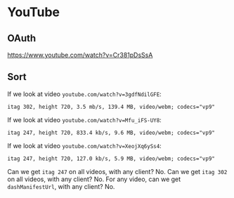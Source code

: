 # YouTube

## OAuth

https://www.youtube.com/watch?v=Cr381pDsSsA

## Sort

If we look at video `youtube.com/watch?v=3gdfNdilGFE`:

~~~
itag 302, height 720, 3.5 mb/s, 139.4 MB, video/webm; codecs="vp9"
~~~

If we look at video `youtube.com/watch?v=Mfu_iFS-UY8`:

~~~
itag 247, height 720, 833.4 kb/s, 9.6 MB, video/webm; codecs="vp9"
~~~

If we look at video `youtube.com/watch?v=XeojXq6ySs4`:

~~~
itag 247, height 720, 127.0 kb/s, 5.9 MB, video/webm; codecs="vp9"
~~~

Can we get `itag 247` on all videos, with any client? No. Can we get `itag 302`
on all videos, with any client? No. For any video, can we get
`dashManifestUrl`, with any client? No.
